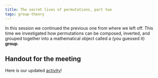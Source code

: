 ```yaml
---
title: The secret lives of permutations, part two
tags: group-theory
---
```


In this session we continued the previous one from where we left off. This time we investigated how permutations can be composed, inverted, and grouped together into a mathematical object called a (you guessed it) **group**.

## Handout for the meeting

Here is our updated <a href="http://boisemathcircles.org/wp-content/uploads/2016/12/Permutations-Activity-2.pdf">activity</a>!
